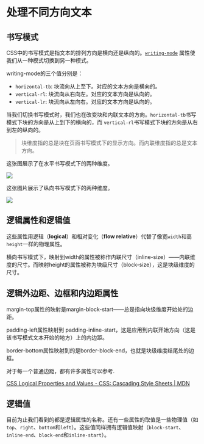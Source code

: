 # 处理不同方向文本

## 书写模式

CSS中的书写模式是指文本的排列方向是横向还是纵向的。[`writing-mode`](https://developer.mozilla.org/zh-CN/docs/Web/CSS/writing-mode) 属性使我们从一种模式切换到另一种模式。

writing-mode的三个值分别是：

- `horizontal-tb`: 块流向从上至下。对应的文本方向是横向的。
- `vertical-rl`: 块流向从右向左。对应的文本方向是纵向的。
- `vertical-lr`: 块流向从左向右。对应的文本方向是纵向的。

当我们切换书写模式时，我们也在改变块和内联文本的方向。`horizontal-tb`书写模式下块的方向是从上到下的横向的，而 `vertical-rl`书写模式下块的方向是从右到左的纵向的。

> 块维度指的总是块在页面书写模式下的显示方向。而内联维度指的总是文本方向。

这张图展示了在水平书写模式下的两种维度。

![](https://mdn.mozillademos.org/files/17148/horizontal-tb-zh.png)

这张图片展示了纵向书写模式下的两种维度。

![](https://mdn.mozillademos.org/files/17149/vertical-zh.png)

## 逻辑属性和逻辑值

这些属性用逻辑（**logical**）和相对变化（**flow relative**）代替了像宽`width`和高`height`一样的物理属性。

横向书写模式下，映射到width的属性被称作内联尺寸（inline-size）——内联维度的尺寸。而映射height的属性被称为块级尺寸（block-size），这是块级维度的尺寸。

## 逻辑外边距、边框和内边距属性

margin-top属性的映射是margin-block-start——总是指向块级维度开始处的边距。

padding-left属性映射到 padding-inline-start，这是应用到内联开始方向（这是该书写模式文本开始的地方）上的内边距。

border-bottom属性映射到的是border-block-end，也就是块级维度结尾处的边框。

对于每一个普通边距，都有许多属性可以参考.

[CSS Logical Properties and Values - CSS: Cascading Style Sheets | MDN](https://developer.mozilla.org/en-US/docs/Web/CSS/CSS_Logical_Properties)

## 逻辑值

目前为止我们看到的都是逻辑属性的名称。还有一些属性的取值是一些物理值（如`top`、`right`、`bottom`和`left`）。这些值同样拥有逻辑值映射（`block-start`、`inline-end`、`block-end`和`inline-start`）。
